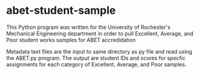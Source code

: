 # abet-student-sample
This Python program was written for the University of Rochester's Mechanical Engineering department in order to pull Excellent, Average, and Poor student works samples for ABET accredidation 

Metadata text files are the input to same directory as py file and read using the ABET.py program. The output are student IDs and scores for specfic assignments for each category of Excellent, Average, and Poor samples.
